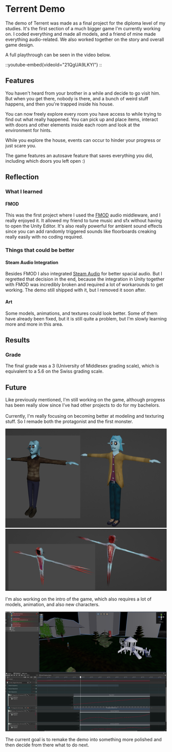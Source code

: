 # Terrent Demo
The demo of Terrent was made as a final project for the diploma level of my studies.
It's the first section of a much bigger game I'm currently working on.
I coded everything and made all models, and a friend of mine made everything audio-related.
We also worked together on the story and overall game design.

A full playthrough can be seen in the video below.

::youtube-embed{videoId="21QgUA9LKYI"}
::

## Features
You haven't heard from your brother in a while and decide to go visit him. 
But when you get there, nobody is there, and a bunch of weird stuff happens, and then you're trapped inside his house.

You can now freely explore every room you have access to while trying to find out what really happened.
You can pick up and place items, interact with doors and other elements inside each room and look at the environment for hints.

While you explore the house, events can occur to hinder your progress or just scare you.

The game features an autosave feature that saves everything you did, including which doors you left open :)

## Reflection

### What I learned

#### FMOD
This was the first project where I used the [FMOD](https://www.fmod.com) audio middleware, and I really enjoyed it.
It allowed my friend to tune music and sfx without having to open the Unity Editor.
It's also really powerful for ambient sound effects since you can add randomly triggered sounds like floorboards creaking really easily with no coding required.

### Things that could be better

#### Steam Audio Integration
Besides FMOD I also integrated [Steam Audio](https://valvesoftware.github.io/steam-audio/) for better spacial audio.
But I regretted that decision in the end, because the integration in Unity together with FMOD was incredibly broken and required a lot of workarounds to get working.
The demo still shipped with it, but I removed it soon after.

#### Art
Some models, animations, and textures could look better. 
Some of them have already been fixed, but it is still quite a problem, but I'm slowly learning more and more in this area.

## Results

### Grade
The final grade was a 3 (University of Middlesex grading scale), which is equivalent to a 5.6 on the Swiss grading scale.

## Future
Like previously mentioned, I'm still working on the game, although progress has been really slow since I've had other projects to do for my bachelors. \
\
Currently, I'm really focusing on becoming better at modeling and texturing stuff. 
So I remade both the protagonist and the first monster.

![protagonist old vs new](../media/protagonist.png)
![monster old vs new](../media/the-missing.png)

I'm also working on the intro of the game, which also requires a lot of models, animation, and also new characters.

![intro wip](../media/intro-wip.png)

The current goal is to remake the demo into something more polished and then decide from there what to do next.



